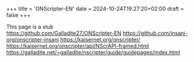 +++
title = 'ONScripter-EN'
date = 2024-10-24T19:27:20+02:00
draft = false
+++

This page is a stub\
https://github.com/Galladite27/ONScripter-EN
https://github.com/insani-org/onscripter-insani
https://kaisernet.org/onscripter/
https://kaisernet.org/onscripter/api/NScrAPI-framed.html
https://galladite.net/~galladite/nscripter/guide/guidepages/index.html

